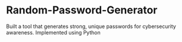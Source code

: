 # Random-Password-Generator
Built a tool that generates strong, unique passwords for cybersecurity awareness.  Implemented using  Python
